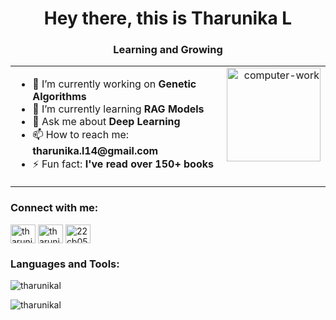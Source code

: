 <h1 align="center">Hey there, this is Tharunika L</h1>
<h3 align="center">Learning and Growing</h3>

<table>
  <tr>
    <td valign="top">
      <ul>
        <li>🔭 I’m currently working on <strong>Genetic Algorithms</strong></li>
        <li>🌱 I’m currently learning <strong>RAG Models</strong></li>
        <li>💬 Ask me about <strong>Deep Learning</strong></li>
        <li>📫 How to reach me: <strong>tharunika.l14@gmail.com</strong></li>
        <li>⚡ Fun fact: <strong>I've read over 150+ books</strong></li>
      </ul>
    </td>
    <td valign="top" align="right">
      <img src="https://github.com/user-attachments/assets/e1607aee-924a-4a89-909d-bfbc79f3437c" alt="computer-work" width="150">
    </td>
  </tr>
</table>

<h3 align="left">Connect with me:</h3>
<p align="left">
  <a href="https://dev.to/tharunikal" target="blank"><img align="center" src="https://raw.githubusercontent.com/rahuldkjain/github-profile-readme-generator/master/src/images/icons/Social/devto.svg" alt="tharunikal" height="30" width="40" /></a>
  <a href="https://twitter.com/tharunikal" target="blank"><img align="center" src="https://raw.githubusercontent.com/rahuldkjain/github-profile-readme-generator/master/src/images/icons/Social/twitter.svg" alt="tharunikal" height="30" width="40" /></a>
  <a href="https://www.leetcode.com/22cb059_kpriet" target="blank"><img align="center" src="https://raw.githubusercontent.com/rahuldkjain/github-profile-readme-generator/master/src/images/icons/Social/leet-code.svg" alt="22cb059_kpriet" height="30" width="40" /></a>
</p>

<h3 align="left">Languages and Tools:</h3>
<p align="left"> 
  <!-- Add your language and tool icons here -->
</p>

<p><img align="center" src="https://github-readme-stats.vercel.app/api/top-langs?username=tharunikal&show_icons=true&locale=en&layout=compact" alt="tharunikal" /></p>

<p><img align="center" src="https://github-readme-streak-stats.herokuapp.com/?user=tharunikal&" alt="tharunikal" /></p>
